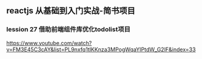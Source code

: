 ## reactjs 从基础到入门实战-简书项目

### lession 27 借助前端组件库优化todolist项目

https://www.youtube.com/watch?v=FM3E45C3cAY&list=PL9nxfq1tlKKnza3MPogWqaYIPtdW_G2lF&index=33